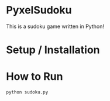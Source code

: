 
# PyxelSudoku

This is a sudoku game written in Python!

#  Setup / Installation

#  How to Run

```
python sudoku.py
```

